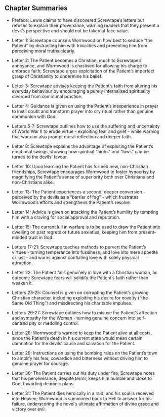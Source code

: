 ## Chapter Summaries

- Preface: Lewis claims to have discovered Screwtape’s letters but refuses to explain their provenance, warning readers that they present a devil’s perspective and should not be taken at face value.
    
- Letter 1: Screwtape counsels Wormwood on how best to seduce “the Patient” by distracting him with trivialities and preventing him from perceiving moral truths clearly.
    
- Letter 2: The Patient becomes a Christian, much to Screwtape’s annoyance, and Wormwood is chastised for allowing his charge to embrace faith; Screwtape urges exploitation of the Patient’s imperfect grasp of Christianity to undermine his belief.
    
- Letter 3: Screwtape advises keeping the Patient’s faith from altering his everyday behaviour by encouraging a purely internalised spirituality divorced from communal practice.
    
- Letter 4: Guidance is given on using the Patient’s inexperience in prayer to instil doubt and transform prayer into dry ritual rather than genuine communion with God.
    
- Letters 5-7: Screwtape outlines how to use the suffering and uncertainty of World War II to erode virtue - exploiting fear and grief - while warning that war can also prompt moral reflection and deeper faith.
    
- Letter 8: Screwtape explains the advantage of exploiting the Patient’s emotional swings, showing how spiritual “highs” and “lows” can be turned to the devils’ favour.
    
- Letter 10: Upon learning the Patient has formed new, non-Christian friendships, Screwtape encourages Wormwood to foster hypocrisy by magnifying the Patient’s sense of superiority both over Christians and non-Christians alike.
    
- Letter 13: The Patient experiences a second, deeper conversion - perceived by the devils as a “barrier of fog” - which frustrates Wormwood’s efforts and strengthens the Patient’s resolve.
    
- Letter 14: Advice is given on attacking the Patient’s humility by tempting him with a craving for social approval and reputation.
    
- Letter 15: The current lull in warfare is to be used to draw the Patient into dwelling on past regrets or future anxieties, keeping him from present-minded trust in God.
    
- Letters 17-21: Screwtape teaches methods to pervert the Patient’s virtues - turning temperance into fussiness, and love into mere appetite or lust - and warns against conflating love with solely physical attraction.
    
- Letter 22: The Patient falls genuinely in love with a Christian woman, an outcome Screwtape fears will solidify the Patient’s faith rather than weaken it.
    
- Letters 23-25: Counsel is given on corrupting the Patient’s growing Christian character, including exploiting his desire for novelty (“the Same Old Thing”) and misdirecting his charitable impulses.
    
- Letters 26-27: Screwtape outlines how to misuse the Patient’s affection and sympathy for the Woman - turning genuine concern into self-centred pity or meddling control.
    
- Letter 28: Wormwood is warned to keep the Patient alive at all costs, since the Patient’s death in his current state would mean certain damnation for the devils’ cause and salvation for the Patient.
    
- Letter 29: Instructions on using the bombing raids on the Patient’s town to amplify his fear, cowardice and bitterness without driving him to genuine prayer for courage.
    
- Letter 30: The Patient carries out his duty under fire; Screwtape notes that his perseverance, despite terror, keeps him humble and close to God, thwarting demonic plans.
    
- Letter 31: The Patient dies heroically in a raid, and his soul is received into Heaven; Wormwood is summoned back to Hell to answer for his failure, underscoring the novel’s ultimate affirmation of divine grace and victory over evil.